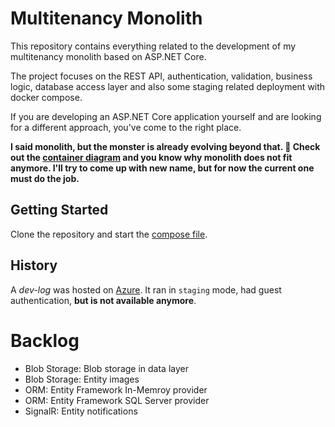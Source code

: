 # Multitenancy Monolith

This repository contains everything related to the development of my multitenancy monolith based on ASP.NET Core.

The project focuses on the REST API, authentication, validation, business logic, database access layer and also some staging related deployment with docker compose.

If you are developing an ASP.NET Core application yourself and are looking for a different approach, you've come to the right place.

**I said monolith, but the monster is already evolving beyond that. 🚀 Check out the [container diagram](./docs/CONTAINERS.md) and you know why monolith does not fit anymore. I'll try to come up with new name, but for now the current one must do the job.**

## Getting Started

Clone the repository and start the [compose file](./docker/README.md).

## History

A _dev-log_ was hosted on [Azure](https://azure.microsoft.com/). It ran in `staging` mode, had guest authentication, **but is not available anymore**. 

# Backlog

* Blob Storage: Blob storage in data layer
* Blob Storage: Entity images
* ORM: Entity Framework In-Memroy provider
* ORM: Entity Framework SQL Server provider 
* SignalR: Entity notifications